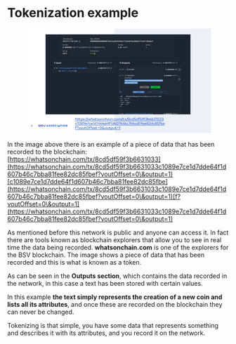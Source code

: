 # Tokenization example

<figure><img src="../../../../.gitbook/assets/Slide9.jpg" alt=""><figcaption></figcaption></figure>

In the image above there is an example of a piece of data that has been recorded to the blockchain: [https://whatsonchain.com/tx/8cd5df59f3b6631033](https://whatsonchain.com/tx/8cd5df59f3b6631033c1089e7ce1d7dde64f1d607b46c7bba81fee82dc85fbef?voutOffset=0\&output=1)[c1089e7ce1d7dde64f1d607b46c7bba81fee82dc85fbe](https://whatsonchain.com/tx/8cd5df59f3b6631033c1089e7ce1d7dde64f1d607b46c7bba81fee82dc85fbef?voutOffset=0\&output=1)[f?voutOffset=0\&output=1](https://whatsonchain.com/tx/8cd5df59f3b6631033c1089e7ce1d7dde64f1d607b46c7bba81fee82dc85fbef?voutOffset=0\&output=1) ​

As mentioned before this network is public and anyone can access it. In fact there are tools known as blockchain explorers that allow you to see in real time the data being recorded. **whatsonchain.com** is one of the explorers for the BSV blockchain. The image shows a piece of data that has been recorded and this is what is known as a token.&#x20;

As can be seen in the **Outputs section**, which contains the data recorded in the network, in this case a text has been stored with certain values.&#x20;

In this example **the text simply represents the creation of a new coin and lists all its attributes**, and once these are recorded on the blockchain they can never be changed.&#x20;

Tokenizing is that simple, you have some data that represents something and describes it with its attributes, and you record it on the network.
